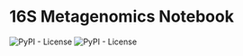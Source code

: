 # 16S Metagenomics Notebook
![PyPI - License](https://img.shields.io/pypi/l/Django.svg?style=for-the-badge)
![PyPI - License](https://img.shields.io/badge/Module-BIOC3301-red.svg)
